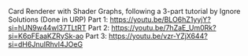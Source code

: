 Card Renderer with Shader Graphs, following a 3-part tutorial by Ignore Solutions (Done in URP)
Part 1: https://youtu.be/BLO6hZ1yyjY?si=hUN9w44wl37TLtRT
Part 2: https://youtu.be/7hZaE_Um0Rk?si=K6pFEaaKZRySk-ao
Part 3: https://youtu.be/vzr-YZjX644?si=dH6JnuIRhvI4JOeG